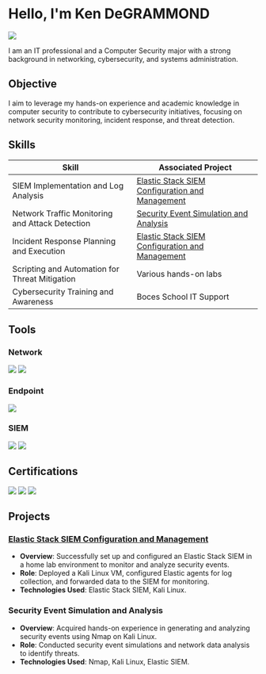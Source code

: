 # Hello, I'm Ken DeGRAMMOND
<a href="https://www.linkedin.com/in/ken-deg/"><img src="https://img.shields.io/badge/-LinkedIn-0072b1?&style=for-the-badge&logo=linkedin&logoColor=white" /></a>

I am an IT professional and a Computer Security major with a strong background in networking, cybersecurity, and systems administration.

## Objective
I aim to leverage my hands-on experience and academic knowledge in computer security to contribute to cybersecurity initiatives, focusing on network security monitoring, incident response, and threat detection.

## Skills
| Skill                                         | Associated Project         |
|-----------------------------------------------|----------------------------|
| SIEM Implementation and Log Analysis          | [Elastic Stack SIEM Configuration and Management](#projects) |
| Network Traffic Monitoring and Attack Detection | [Security Event Simulation and Analysis](#projects) |
| Incident Response Planning and Execution      | [Elastic Stack SIEM Configuration and Management](#projects) |
| Scripting and Automation for Threat Mitigation | Various hands-on labs |
| Cybersecurity Training and Awareness          | Boces School IT Support |

## Tools
### Network
<div>
    <img src="https://img.shields.io/badge/-Wireshark-1679A7?&style=for-the-badge&logo=Wireshark&logoColor=white" />
    <img src="https://img.shields.io/badge/-Suricata-EF3B2D?&style=for-the-badge&logo=Suricata&logoColor=white" />
</div>

### Endpoint
<div>
    <img src="https://img.shields.io/badge/-Microsoft_Defender_for_Endpoint-00A4EF?&style=for-the-badge&logo=Microsoft&logoColor=white" />
</div>

### SIEM
<div>
    <img src="https://img.shields.io/badge/-Splunk-000000?&style=for-the-badge&logo=Splunk&logoColor=white" />
    <img src="https://img.shields.io/badge/-Elastic-005571?&style=for-the-badge&logo=Elastic&logoColor=white" />
</div>

## Certifications
<div>
    <img src="https://img.shields.io/badge/-Red_Hat_System_Administration_I-RH124-EE0000?&style=for-the-badge&logo=Red-Hat&logoColor=white" />
    <img src="https://img.shields.io/badge/-Google_Cybersecurity_Certificate-4285F4?&style=for-the-badge&logo=Google&logoColor=white" />
    <img src="https://img.shields.io/badge/-FEMA_Certification-000080?&style=for-the-badge&logoColor=white" />
</div>

## Projects
### [Elastic Stack SIEM Configuration and Management](https://github.com/CyberKen1/Elastic-Stack-SIEM-Configuration-and-Management)
- **Overview**: Successfully set up and configured an Elastic Stack SIEM in a home lab environment to monitor and analyze security events.
- **Role**: Deployed a Kali Linux VM, configured Elastic agents for log collection, and forwarded data to the SIEM for monitoring.
- **Technologies Used**: Elastic Stack SIEM, Kali Linux.

### Security Event Simulation and Analysis
- **Overview**: Acquired hands-on experience in generating and analyzing security events using Nmap on Kali Linux.
- **Role**: Conducted security event simulations and network data analysis to identify threats.
- **Technologies Used**: Nmap, Kali Linux, Elastic SIEM.
